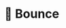# 🌌 Bounce

<!-- allow user to select avatar from computer -->
<!-- in app.vue you are using on mounted socket.connect instead of method connectSocket which includes handshake -->
<!-- you are probably sending multiple requests to get attachments, i moved it to watch(room id) and now i dont need to do this manually -->

<!-- create pinned messages panel (button in message context) (OPTIONAL) -->
<!-- redis (online status) -->
<!-- tests -->
<!-- optimization -->
<!-- deploy (Render or something like this) -->
